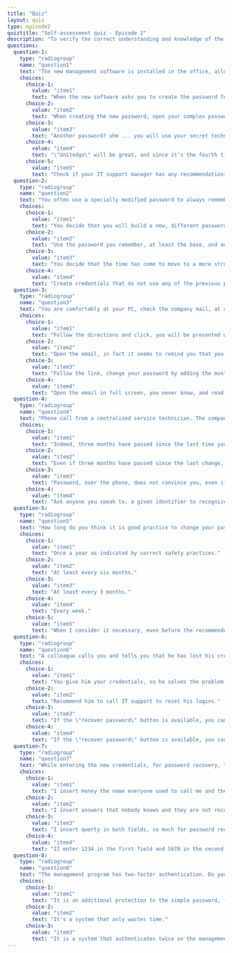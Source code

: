 ```yaml
---
title: "Quiz"
layout: quiz
type: episode2
quiztitle: "Self-assessment quiz - Episode 2"
description: "To verify the correct understanding and knowledge of the Security Awareness topics covered in this course, here it is possible to carry out a self-assessment test!"
questions:
  question-1:
    type: "radiogroup"
    name: "question1"
    text: "The new management software is installed in the office, allows access to more structured information, without having to go around to the right and left to verify the data of a practice, it is a nice step forward! It is a pity that it was developed again outside the corporate network and that it needs credentials different from those of the PC to use it ... You have to set the new password to use it, how do you proceed?"
    choices:
      choice-1:
        value: "item1"
        text: "When the new software asks you to create the password for your user, put the usual password you use for the PC, for gmail and for other services you use often, at least you are sure not to forget it!"
      choice-2:
        value: "item2"
        text: "When creating the new password, open your complex password management software, create a new one, and enter it being careful that it matches the one provided by the software ... you won't remember it by heart, but it will be there when you need it!"
      choice-3:
        value: "item3"
        text: "Another password? uhm ... you will use your secret technique that allows you to create long, complicated passwords, but that only you can understand / remember. Your coding is infallible, so far."
      choice-4:
        value: "item4"
        text: "\"Unitedgo\" will be great, and since it's the fourth time you've changed it, add a nice 4!"
      choice-5:
        value: "item5"
        text: "Check if your IT support manager has any recommendations on how to proceed, waiting for the application to be integrated with your local PC user, eliminating the need for another password!"
  question-2:
    type: "radiogroup"
    name: "question2"
    text: "You often use a specially modified password to always remember how to log in and not having to write your credentials around. Most of the password is the same, between the various sites, but some letters change to differentiate it according to the site. In the office you have to change your credentials and this time it seems that the email is rather threatening, they recommend not using passwords that you already use, how do you behave?"
    choices:
      choice-1:
        value: "item1"
        text: "You decide that you will build a new, different password that you will remember well, but that has nothing to do with the one you use for you."
      choice-2:
        value: "item2"
        text: "Use the password you remember, at least the base, and add the right sequence to remind you that this is the \"working\" one."
      choice-3:
        value: "item3"
        text: "You decide that the time has come to move to a more structured system and look for a tool to preserve digital credentials (password manager), to which you can entrust with a single password, all the others, making them more complex."
      choice-4:
        value: "item4"
        text: "Create credentials that do not use any of the previous passwords and since the email is so threatening, lengthen the password by turning it into a passphrase!"
  question-3:
    type: "radiogroup"
    name: "question3"
    text: "You are comfortably at your PC, check the company mail, at a certain point the following e-mail appears: \"Subject: confirmation of user password change\". The text is simple and seems to be that of the application you use often, the management software you use every day. There is a button to proceed... what do you do?"
    choices:
      choice-1:
        value: "item1"
        text: "Follow the directions and click, you will be presented with a form to enter the current password, and put it new. Remember that you have to change it for a while, so provide..."
      choice-2:
        value: "item2"
        text: "Open the email, in fact it seems to remind you that you have to change the password and some time has passed since you last remembered, open the email, click and change the password."
      choice-3:
        value: "item3"
        text: "Follow the link, change your password by adding the month and year number to the end of the one you remember well."
      choice-4:
        value: "item4"
        text: "Open the email in full screen, you never know, and read well if the email is sent from within the company or from outside and check the sender by reading the email address, then only if you come back, click and see where the page sends you, checking also the web address that opens... in case of further suspicions call also IT support..."
  question-4:
    type: "radiogroup"
    name: "question4"
    text: "Phone call from a centralized service technician. The company \"TISupport\" S.P.A., which manages all our IT systems, calls to the landline underlining that the user password has almost expired and recommends changing it. To facilitate this, the technician proposes to change it over the phone, how do you proceed?"
    choices:
      choice-1:
        value: "item1"
        text: "Indeed, three months have passed since the last time you remember having changed it, it is plausible that you are asked to change it, but yes, it is even more convenient to do it live... proceed with the technician."
      choice-2:
        value: "item2"
        text: "Even if three months have passed since the last change, you still prefer to wait for the password change notification. Thank, greet and show you change your password when the next system report arrives."
      choice-3:
        value: "item3"
        text: "Password, over the phone, does not convince you, even if in fact it seems an excellent initiative to make the user change not forget, and wait for the notification to arrive."
      choice-4:
        value: "item4"
        text: "Ask anyone you speak to, a given identifier to recognize the technician on the phone. You also give yourself the number of his manager, to check if the initiative is actually this, it seems too convenient to be true!"
  question-5:
    type: "radiogroup"
    name: "question5"
    text: "How long do you think it is good practice to change your password?"
    choices:
      choice-1:
        value: "item1"
        text: "Once a year as indicated by correct safety practices."
      choice-2:
        value: "item2"
        text: "At least every six months."
      choice-3:
        value: "item3"
        text: "At least every 3 months."
      choice-4:
        value: "item4"
        text: "Every week."
      choice-5:
        value: "item5"
        text: "When I consider it necessary, even before the recommended time."
  question-6:
    type: "radiogroup"
    name: "question6"
    text: "A colleague calls you and tells you that he has lost his credentials to access the management program. What do you do to help him?"
    choices:
      choice-1:
        value: "item1"
        text: "You give him your credentials, so he solves the problem quickly and he can work safely."
      choice-2:
        value: "item2"
        text: "Recommend him to call IT support to reset his logins."
      choice-3:
        value: "item3"
        text: "If the \"recover password\" button is available, you can use it, the email will arrive where you can change it. In that case you suggest him to enter a simple password like the daughter's name and date of birth."
      choice-4:
        value: "item4"
        text: "If the \"recover password\" button is available, you can use it and change the password using a password generated with your password manager software."
  question-7:
    type: "radiogroup"
    name: "question7"
    text: "While entering the new credentials, for password recovery, the management program asks you to choose answers that will be used for recovery. To the questions:\n\nWhat is the name by which they called you as a child?\nWhat's your favourite colour?\n\nAs answers choose:"
    choices:
      choice-1:
        value: "item1"
        text: "I insert Honey the name everyone used to call me and the Red. They all know it is so."
      choice-2:
        value: "item2"
        text: "I insert answers that nobody knows and they are not recoverable, so that only I know them."
      choice-3:
        value: "item3"
        text: "I insert qwerty in both fields, so much for password recovery only, I will never lose it."
      choice-4:
        value: "item4"
        text: "II enter 1234 in the first field and 5678 in the second. it's easy to remember!"
  question-8:
    type: "radiogroup"
    name: "question8"
    text: "The management program has two-factor authentication. Do you know what it is?"
    choices:
      choice-1:
        value: "item1"
        text: "It is an additional protection to the simple password, first enter the password and then a code generated by the token."
      choice-2:
        value: "item2"
        text: "It's a system that only wastes time."
      choice-3:
        value: "item3"
        text: "It is a system that authenticates twice on the management program, so if it is not used for a long time, access lasts twice as long."
---
```

